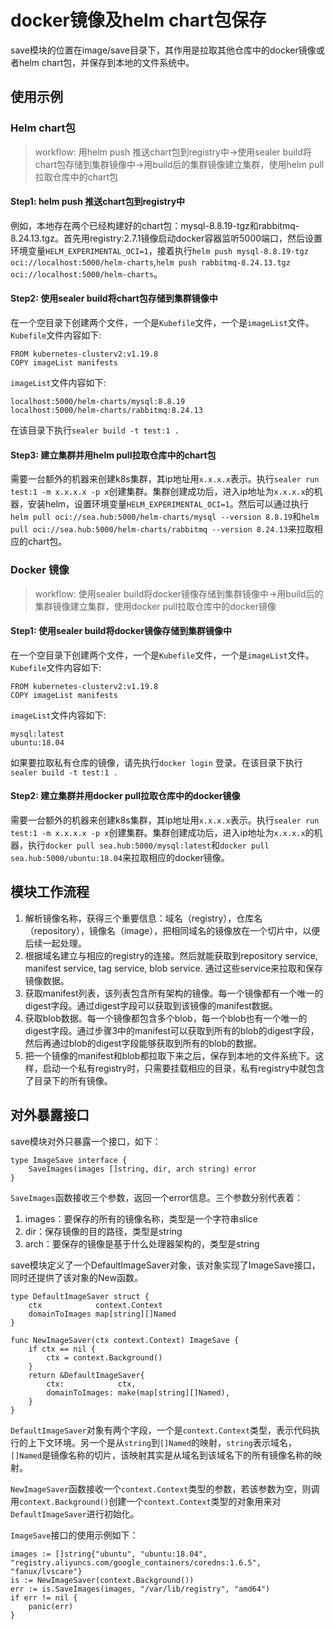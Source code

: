 # docker镜像及helm chart包保存

save模块的位置在image/save目录下，其作用是拉取其他仓库中的docker镜像或者helm chart包，并保存到本地的文件系统中。

## 使用示例

### Helm chart包
 
> workflow: 用helm push 推送chart包到registry中->使用sealer build将chart包存储到集群镜像中->用build后的集群镜像建立集群，使用helm pull拉取仓库中的chart包

#### Step1: helm push 推送chart包到registry中

例如，本地存在两个已经构建好的chart包：mysql-8.8.19-tgz和rabbitmq-8.24.13.tgz。首先用registry:2.7.1镜像启动docker容器监听5000端口，然后设置环境变量`HELM_EXPERIMENTAL_OCI=1`，接着执行`helm push mysql-8.8.19-tgz oci://localhost:5000/helm-charts`,`helm push rabbitmq-8.24.13.tgz oci://localhost:5000/helm-charts`。

#### Step2: 使用sealer build将chart包存储到集群镜像中

在一个空目录下创建两个文件，一个是`Kubefile`文件，一个是`imageList`文件。`Kubefile`文件内容如下:

```
FROM kubernetes-clusterv2:v1.19.8
COPY imageList manifests
```

`imageList`文件内容如下:

```
localhost:5000/helm-charts/mysql:8.8.19
localhost:5000/helm-charts/rabbitmq:8.24.13
```

在该目录下执行`sealer build -t test:1 .`

#### Step3: 建立集群并用helm pull拉取仓库中的chart包

需要一台额外的机器来创建k8s集群，其ip地址用`x.x.x.x`表示。执行`sealer run test:1 -m x.x.x.x -p x`创建集群。集群创建成功后，进入ip地址为`x.x.x.x`的机器，安装helm，设置环境变量`HELM_EXPERIMENTAL_OCI=1`。然后可以通过执行`helm pull oci://sea.hub:5000/helm-charts/mysql --version 8.8.19`和`helm pull oci://sea.hub:5000/helm-charts/rabbitmq --version 8.24.13`来拉取相应的chart包。

### Docker 镜像

> workflow: 使用sealer build将docker镜像存储到集群镜像中->用build后的集群镜像建立集群，使用docker pull拉取仓库中的docker镜像

#### Step1: 使用sealer build将docker镜像存储到集群镜像中

在一个空目录下创建两个文件，一个是`Kubefile`文件，一个是`imageList`文件。`Kubefile`文件内容如下:

```
FROM kubernetes-clusterv2:v1.19.8
COPY imageList manifests
```

`imageList`文件内容如下:

```
mysql:latest
ubuntu:18.04
```

如果要拉取私有仓库的镜像，请先执行`docker login` 登录。在该目录下执行`sealer build -t test:1 .`

#### Step2: 建立集群并用docker pull拉取仓库中的docker镜像

需要一台额外的机器来创建k8s集群，其ip地址用`x.x.x.x`表示。执行`sealer run test:1 -m x.x.x.x -p x`创建集群。集群创建成功后，进入ip地址为`x.x.x.x`的机器，执行`docker pull sea.hub:5000/mysql:latest`和`docker pull sea.hub:5000/ubuntu:18.04`来拉取相应的docker镜像。


## 模块工作流程

1. 解析镜像名称，获得三个重要信息：域名（registry），仓库名（repository），镜像名（image），把相同域名的镜像放在一个切片中，以便后续一起处理。
2. 根据域名建立与相应的registry的连接。然后就能获取到repository service, manifest service, tag service, blob service. 通过这些service来拉取和保存镜像数据。
3. 获取manifest列表，该列表包含所有架构的镜像。每一个镜像都有一个唯一的digest字段。通过digest字段可以获取到该镜像的manifest数据。
4. 获取blob数据。每一个镜像都包含多个blob，每一个blob也有一个唯一的digest字段。通过步骤3中的manifest可以获取到所有的blob的digest字段，然后再通过blob的digest字段能够获取到所有的blob的数据。
5. 把一个镜像的manifest和blob都拉取下来之后，保存到本地的文件系统下。这样，启动一个私有registry时，只需要挂载相应的目录，私有registry中就包含了目录下的所有镜像。

## 对外暴露接口

save模块对外只暴露一个接口，如下：

```
type ImageSave interface {
	SaveImages(images []string, dir, arch string) error
}
```

`SaveImages`函数接收三个参数，返回一个error信息。三个参数分别代表着：

1. images：要保存的所有的镜像名称，类型是一个字符串slice
2. dir：保存镜像的目的路径，类型是string
3. arch：要保存的镜像是基于什么处理器架构的，类型是string

save模块定义了一个DefaultImageSaver对象，该对象实现了ImageSave接口，同时还提供了该对象的New函数。

```
type DefaultImageSaver struct {
	ctx            context.Context
	domainToImages map[string][]Named
}

func NewImageSaver(ctx context.Context) ImageSave {
	if ctx == nil {
		ctx = context.Background()
	}
	return &DefaultImageSaver{
		ctx:            ctx,
		domainToImages: make(map[string][]Named),
	}
}
```

`DefaultImageSaver`对象有两个字段，一个是`context.Context`类型，表示代码执行的上下文环境。另一个是从`string`到`[]Named`的映射，`string`表示域名，`[]Named`是镜像名称的切片，该映射其实是从域名到该域名下的所有镜像名称的映射。

`NewImageSaver`函数接收一个`context.Context`类型的参数，若该参数为空，则调用`context.Background()`创建一个`context.Context`类型的对象用来对`DefaultImageSaver`进行初始化。

`ImageSave`接口的使用示例如下：

```
images := []string{"ubuntu", "ubuntu:18.04", "registry.aliyuncs.com/google_containers/coredns:1.6.5", "fanux/lvscare"}
is := NewImageSaver(context.Background())
err := is.SaveImages(images, "/var/lib/registry", "amd64")
if err != nil {
	panic(err)
}
```